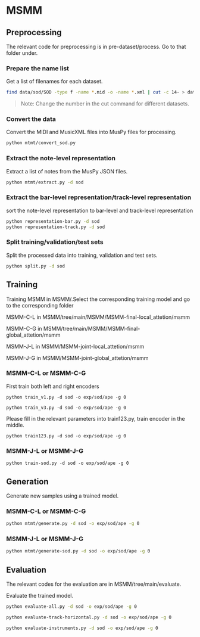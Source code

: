 # MSMM

## Preprocessing

The relevant code for preprocessing is in pre-dataset/process. Go to that folder under.

### Prepare the name list

Get a list of filenames for each dataset.

```sh
find data/sod/SOD -type f -name *.mid -o -name *.xml | cut -c 14- > data/sod/original-names.txt
```

> Note: Change the number in the cut command for different datasets.

### Convert the data

Convert the MIDI and MusicXML files into MusPy files for processing.

```sh
python mtmt/convert_sod.py
```

### Extract the note-level representation

Extract a list of notes from the MusPy JSON files.

```sh
python mtmt/extract.py -d sod
```

### Extract the bar-level representation/track-level representation

sort the note-level representation to bar-level and track-level representation

```sh
python representation-bar.py -d sod
python representation-track.py -d sod
```


### Split training/validation/test sets

Split the processed data into training, validation and test sets.

```sh
python split.py -d sod
```

## Training
Training MSMM in MSMM/.Select the corresponding training model and go to the corresponding folder

MSMM-C-L in MSMM/tree/main/MSMM/MSMM-final-local_attetion/msmm

MSMM-C-G in MSMM/tree/main/MSMM/MSMM-final-global_attetion/msmm

MSMM-J-L in MSMM/MSMM-joint-local_attetion/msmm

MSMM-J-G in MSMM/MSMM-joint-global_attetion/msmm

### MSMM-C-L or MSMM-C-G

First train both left and right encoders

  `python train_v1.py -d sod -o exp/sod/ape -g 0`
  
  `python train_v3.py -d sod -o exp/sod/ape -g 0`  

Please fill in the relevant parameters into train123.py, train encoder in the middle.

  `python train123.py -d sod -o exp/sod/ape -g 0`

### MSMM-J-L or MSMM-J-G 
  `python train-sod.py -d sod -o exp/sod/ape -g 0`
  
## Generation
Generate new samples using a trained model.

### MSMM-C-L or MSMM-C-G
```sh
python mtmt/generate.py -d sod -o exp/sod/ape -g 0
```
### MSMM-J-L or MSMM-J-G 
```sh
python mtmt/generate-sod.py -d sod -o exp/sod/ape -g 0
```

## Evaluation
The relevant codes for the evaluation are in MSMM/tree/main/evaluate.

Evaluate the trained model.

```sh
python evaluate-all.py -d sod -o exp/sod/ape -g 0
```
```sh
python evaluate-track-horizontal.py -d sod -o exp/sod/ape -g 0
```
```sh
python evaluate-instruments.py -d sod -o exp/sod/ape -g 0
```
